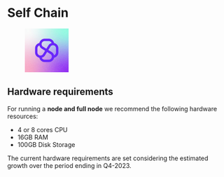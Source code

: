 # Self Chain

<figure><img src="../../.gitbook/assets/project13 (1).jpg" alt="" width="100"><figcaption></figcaption></figure>

## Hardware requirements

For running a **node and full node** we recommend the following hardware resources:

* 4 or 8 cores CPU
* 16GB RAM
* 100GB Disk Storage

The current hardware requirements are set considering the estimated growth over the period ending in Q4-2023.
